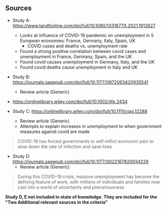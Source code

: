 ## Sources
- Study A:  https://www.tandfonline.com/doi/full/10.1080/1331677X.2021.1912627
    - Looks at influence of COVID-19 pandemic on unemployment in 5 European economies: France, Germany, Italy, Spain, UK
        - COVID cases and deaths vs. unemployment rate
    - Found a strong positive correlation between covid cases and unemployment in France, Germany, Spain, and the UK
    - Found covid causes unemployment in Germany, Italy, and the UK
    - Found covid deaths cause unemployment in Italy and UK

- Study B: https://journals.sagepub.com/doi/full/10.1177/0972063420935541
    - Review article (Generic)
- https://onlinelibrary.wiley.com/doi/full/10.1002/ijfe.2434

- Study C: https://onlinelibrary.wiley.com/doi/full/10.1111/cjag.12288
    - Review article (Generic)
    - Attempts to explain increases in unemployment to when government measures against covid are made
> COVID-19 has forced governments to self-inflict economic pain to slow down the rate of infection and save lives
> 

- Study D: https://journals.sagepub.com/doi/full/10.1177/0022167820934229
	- Review article (Generic)
> During this COVID-19 crisis, massive unemployment has become the defining feature of work, with millions of individuals and families now cast into a world of uncertainty and precariousness


**Study D, E not included in state of knowledge. They are included for the "Two Additional relevant sources in the criteria"**